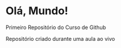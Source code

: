 # Olá, Mundo!
 Primeiro Repositório do Curso de Github

 Repositório criado durante uma aula ao vivo

